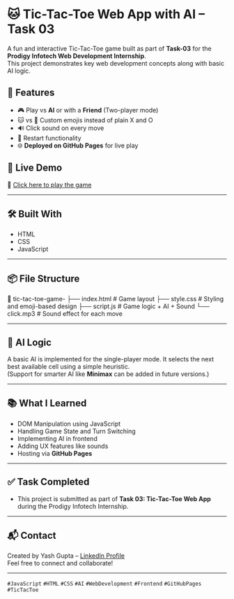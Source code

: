 # 🐱 Tic-Tac-Toe Web App with AI – Task 03

A fun and interactive Tic-Tac-Toe game built as part of **Task-03** for the **Prodigy Infotech Web Development Internship**.  
This project demonstrates key web development concepts along with basic AI logic.

## 🌟 Features

- 🎮 Play vs **AI** or with a **Friend** (Two-player mode)
- 🐱 vs 🐶 Custom emojis instead of plain X and O
- 🔊 Click sound on every move
- 🔁 Restart functionality
- 🌐 **Deployed on GitHub Pages** for live play

## 🚀 Live Demo

🔗 [Click here to play the game](https://yourusername.github.io/tic-tac-toe-game/)


---

## 🛠️ Built With

- HTML
- CSS
- JavaScript

---

## 📦 File Structure

📁 tic-tac-toe-game-
├── index.html # Game layout
├── style.css # Styling and emoji-based design
├── script.js # Game logic + AI + Sound
└── click.mp3 # Sound effect for each move


---

## 🤖 AI Logic

A basic AI is implemented for the single-player mode. It selects the next best available cell using a simple heuristic.  
(Support for smarter AI like **Minimax** can be added in future versions.)

---

## 📚 What I Learned

- DOM Manipulation using JavaScript
- Handling Game State and Turn Switching
- Implementing AI in frontend
- Adding UX features like sounds
- Hosting via **GitHub Pages**

---

## ✅ Task Completed

- This project is submitted as part of **Task 03: Tic-Tac-Toe Web App**  
  during the Prodigy Infotech Internship.

---

## 📬 Contact

Created by Yash Gupta – [LinkedIn Profile](https://www.linkedin.com/in/yash-gupta-795417315/)  
Feel free to connect and collaborate!

---

`#JavaScript` `#HTML` `#CSS` `#AI` `#WebDevelopment` `#Frontend` `#GitHubPages` `#TicTacToe`
